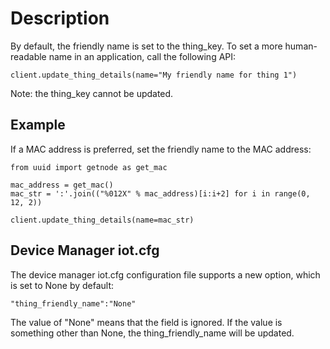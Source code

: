 Description
===========
By default, the friendly name is set to the thing_key.  To set a more
human-readable name in an application, call the following API:

```
client.update_thing_details(name="My friendly name for thing 1")
```

Note: the thing_key cannot be updated.

Example
-------
If a MAC address is preferred, set the friendly name to the MAC address:
```
from uuid import getnode as get_mac

mac_address = get_mac()
mac_str = ':'.join(("%012X" % mac_address)[i:i+2] for i in range(0, 12, 2))

client.update_thing_details(name=mac_str)
```

Device Manager iot.cfg
----------------------
The device manager iot.cfg configuration file supports a new option,
which is set to None by default:
```
"thing_friendly_name":"None"
```

The value of "None" means that the field is ignored.  If the value is
something other than None, the thing_friendly_name will be updated.
